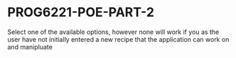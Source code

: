# PROG6221-POE-PART-2
Select one of the available options, however none will work if you 
as the user have not initially entered a new recipe that the application can work on and manipluate 
